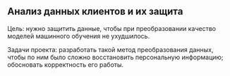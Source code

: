 ## Анализ данных клиентов и их защита
Цель: нужно защитить данные, чтобы при преобразовании качество моделей машинного обучения не ухудшилось.

Задачи проекта: разработать такой метод преобразования данных, чтобы по ним было сложно восстановить персональную информацию; обосновать корректность его работы.
